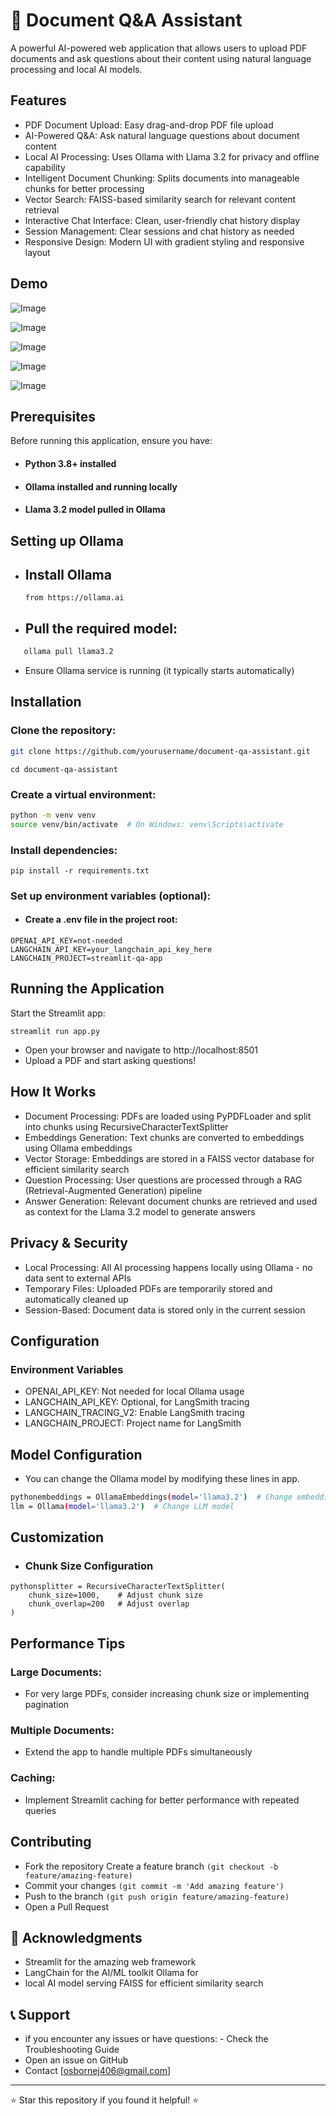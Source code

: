
# 📄 Document Q&A Assistant

A powerful AI-powered web application that allows users to upload PDF documents and ask questions about their content using natural language processing and local AI models.


##  Features

- PDF Document Upload: Easy drag-and-drop PDF file upload
- AI-Powered Q&A: Ask natural language questions about document content
- Local AI Processing: Uses Ollama with Llama 3.2 for privacy and offline capability
- Intelligent Document Chunking: Splits documents into manageable chunks for better processing
- Vector Search: FAISS-based similarity search for relevant content retrieval
- Interactive Chat Interface: Clean, user-friendly chat history display
- Session Management: Clear sessions and chat history as needed
- Responsive Design: Modern UI with gradient styling and responsive layout

## Demo
![Image](https://github.com/user-attachments/assets/eefc708d-9b3e-4cea-b8b1-7dfafe88d9e6)

![Image](https://github.com/user-attachments/assets/233e2447-d08a-48e4-a468-00409887d352)

![Image](https://github.com/user-attachments/assets/0b2190f4-436e-4460-b15b-6474249695a2)

![Image](https://github.com/user-attachments/assets/5871b09e-b7b5-4601-8e2a-8fee0816bd3e)

![Image](https://github.com/user-attachments/assets/7b8d1444-e7bc-438a-81cc-77c883bb1e5e)


##  Prerequisites

Before running this application, ensure you have:

- #### Python 3.8+ installed
- #### Ollama installed and running locally
- #### Llama 3.2 model pulled in Ollama
## Setting up Ollama  

- ## Install Ollama 
  ```from https://ollama.ai ```
- ## Pull the required model: 

```bash
   ollama pull llama3.2
```
- Ensure Ollama service is running (it typically starts automatically)


##  Installation

### Clone the repository:
```bash
git clone https://github.com/yourusername/document-qa-assistant.git
```
```
cd document-qa-assistant
```

### Create a virtual environment:
```bash
python -m venv venv
source venv/bin/activate  # On Windows: venv\Scripts\activate
```

### Install dependencies:
```
pip install -r requirements.txt
```

### Set up environment variables (optional):
- #### Create a .env file in the project root:
```
OPENAI_API_KEY=not-needed
LANGCHAIN_API_KEY=your_langchain_api_key_here
LANGCHAIN_PROJECT=streamlit-qa-app
```
    
##  Running the Application
Start the Streamlit app:
```
streamlit run app.py
```

- Open your browser and navigate to http://localhost:8501
- Upload a PDF and start asking questions!
##  How It Works
-  Document Processing: PDFs are loaded using PyPDFLoader and split into chunks using RecursiveCharacterTextSplitter
- Embeddings Generation: Text chunks are converted to embeddings using Ollama embeddings
- Vector Storage: Embeddings are stored in a FAISS vector database for efficient similarity search
- Question Processing: User questions are processed through a RAG (Retrieval-Augmented Generation) pipeline
- Answer Generation: Relevant document chunks are retrieved and used as context for the Llama 3.2 model to generate answers
##  Privacy & Security

- Local Processing: All AI processing happens locally using Ollama - no data sent to external APIs
- Temporary Files: Uploaded PDFs are temporarily stored and automatically cleaned up
- Session-Based: Document data is stored only in the current session
##  Configuration

### Environment Variables

- OPENAI_API_KEY: Not needed for local Ollama usage
- LANGCHAIN_API_KEY: Optional, for LangSmith tracing
- LANGCHAIN_TRACING_V2: Enable LangSmith tracing
- LANGCHAIN_PROJECT: Project name for LangSmith

## Model Configuration
- You can change the Ollama model by modifying these lines in app.
```bash
pythonembeddings = OllamaEmbeddings(model='llama3.2')  # Change embedding model
llm = Ollama(model='llama3.2')  # Change LLM model
```

##  Customization

- ### Chunk Size Configuration
```
pythonsplitter = RecursiveCharacterTextSplitter(
    chunk_size=1000,    # Adjust chunk size
    chunk_overlap=200   # Adjust overlap
)
```
##  Performance Tips

### Large Documents: 
- For very large PDFs, consider increasing chunk size or implementing pagination
### Multiple Documents: 
- Extend the app to handle multiple PDFs simultaneously
### Caching: 
- Implement Streamlit caching for better performance with repeated queries
##  Contributing 
-  Fork the repository Create a feature branch 
```(git checkout -b feature/amazing-feature)```
- Commit your changes 
```(git commit -m 'Add amazing feature') ```
- Push to the branch ```(git push origin feature/amazing-feature)```
- Open a Pull Request
## 🙏 Acknowledgments  
- Streamlit for the amazing web framework 
- LangChain for the AI/ML toolkit Ollama for
- local AI model serving FAISS for efficient similarity search
## 📞 Support
- if you encounter any issues or have questions:  - Check the Troubleshooting Guide 
- Open an issue on GitHub
- Contact [osbornej406@gmail.com]

-------------------------------------------------------------
  ⭐ Star this repository if you found it helpful! ⭐
